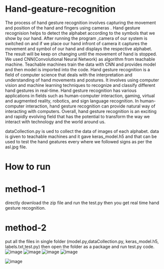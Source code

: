 # Hand-geature-recognition
The process of hand gesture recognition involves capturing the movement and position of the hand and fingers using cameras .
Hand gesture recognision helps to detect the alphabet according to the symbols that we show by our hand.
After running the program ,camera of our system is switched on and if we place our hand infront of camera it captures the movement and symbol of our hand and displays the respective alphabet.
The result will be keep on changing until the movement of hand is stopped.
We used CNN(Convolutional Neural Network) as algorithm from teachable machine.
Teachable machines train the data with CNN and provides model and then model is imported into the code.
Hand gesture recognition is a field of computer science that deals with the interpretation and understanding of hand movements and postures.
 It involves using computer vision and machine learning techniques to recognize and classify different hand gestures in real-time.
Hand gesture recognition has various applications in fields such as human-computer interaction, gaming, virtual and augmented reality, robotics, and sign language recognition. 
In human-computer interaction, hand gesture recognition can provide natural way of interacting with computers.
Overall, hand gesture recognition is an exciting and rapidly evolving field that has the potential to transform the way we interact with technology and the world around us.

dataCollection.py is ued to collect the data of images of each alphabet.
data is given to teachable machines and it gave keras_model.h5 and that can be used to test the hand geatures every where
we followed signs as per the asl.jpg file.

# How to run
# method-1
directly download the zip file and run the test.py then you get real time hand gesture recognition.
# method-2
put all the files in single folder (model.py,dataCollection.py, keras_model.h5, labels.txt,test.py)
then open the folder as a package and run test.py code.
![image](https://github.com/user-attachments/assets/7d4cc36b-b253-46ee-b548-d44b900f80ad)
![image](https://github.com/user-attachments/assets/cbcb0276-3b4a-46e0-a465-becfebc88f6a)
![image](https://github.com/user-attachments/assets/475ff37e-7c27-4807-8f59-c769cc2f26d8)
![image](https://github.com/user-attachments/assets/0135aa7e-ac06-4f05-bf34-b8b17196ca02)

![image](https://github.com/user-attachments/assets/a435b286-596a-47f9-99ff-d742f8d3b04a)





